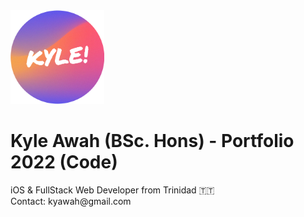 <img src="/images/browserthumb.png" width="150"/>

# Kyle Awah (BSc. Hons) - Portfolio 2022 (Code)

<p>
iOS & FullStack Web Developer from Trinidad 🇹🇹
<br>
Contact: kyawah@gmail.com
</p>
